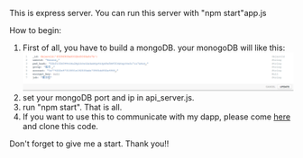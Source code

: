 This is express server.
You can run this server with "npm start"app.js

How to begin:
1. First of all, you have to build a mongoDB.
your monogoDB will like this:
![image](./image/mongoDB.png)
2. set your mongoDB port and ip in api_server.js.
3. run "npm start". That is all.
4. If you want to use this to communicate with my dapp, please come [here](https://github.com/Yorkchung/Dapp_NFT) and clone this code.

Don't forget to give me a start. Thank you!!